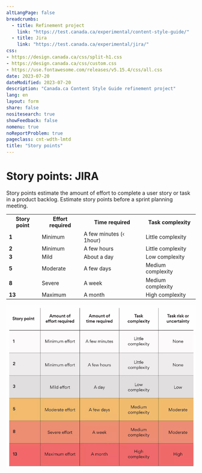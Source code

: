 ```yaml
---
altLangPage: false
breadcrumbs:
  - title: Refinement project
    link: "https://test.canada.ca/experimental/content-style-guide/"
  - title: Jira
    link: "https://test.canada.ca/experimental/jira/"    
css:
- https://design.canada.ca/css/split-h1.css
- https://design.canada.ca/css/custom.css
- https://use.fontawesome.com/releases/v5.15.4/css/all.css
date: 2023-07-20
dateModified: 2023-07-20
description: "Canada.ca Content Style Guide refinement project"
lang: en
layout: form
share: false
nositesearch: true
showFeedback: false
nomenu: true
noReportProblem: true
pageclass: cnt-wdth-lmtd
title: "Story points"
---
```

<h1 property="name" id="wb-cont" dir="ltr"><span class="stacked"><span>Story points</span>: <span>JIRA</span></span></h1>
<p>Story points estimate the amount of effort to complete a user story or task in a product backlog.   Estimate story points before a sprint planning meeting.</p>
<div class="col-md-8">
  <div class="panel panel-default">
<table class="table table-bordered small">
  <tr>
    <th>Story point</th>
    <th>Effort required</th>
    <th>Time required</th>
    <th>Task complexity</th>
  </tr>
  <tr>
    <td class="text-center"><strong>1</strong></td>
    <td>Minimum</td>
    <td>A few minutes (&#8249; 1hour)</td>
    <td>Little complexity</td>
  </tr>
  <tr>
    <td class="text-center"><strong>2</strong></td>
    <td>Minimum</td>
    <td>A few hours</td>
    <td>Little complexity</td>
  </tr>
  <tr class="text-center">
    <td><strong>3</strong></td>
    <td>Mild</td>
    <td>About a day</td>
    <td>Low complexity</td>
  </tr>
  <tr class="text-center">
    <td><strong>5</strong></td>
    <td>Moderate</td>
    <td>A few days</td>
    <td>Medium complexity</td>
  </tr>
  <tr>
    <td class="text-center"><strong>8</strong></td>
    <td>Severe</td>
    <td>A week</td>
    <td>Medium complexity</td>
  </tr>
  <tr class="danger">
    <td class="text-center"><strong>13</strong></td>
    <td>Maximum</td>
    <td>A month</td>
    <td>High complexity</td>
  </tr>
</table>
  </div>
</div>
<div class="col-md-7">
  <div class="panel panel-default">
    <div class="panel-body"> <img src="./images/story-points.png" class="img-responsive" alt="Story point matrix"> </div>
  </div>
</div>
